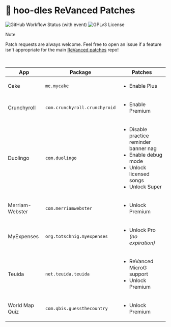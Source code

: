# :leaves: hoo-dles ReVanced Patches

![GitHub Workflow Status (with event)](https://img.shields.io/github/actions/workflow/status/hoo-dles/revanced-custom-patches/release.yml)
![GPLv3 License](https://img.shields.io/badge/License-GPL%20v3-yellow.svg)

> [!NOTE]
> Patch requests are always welcome. Feel free to open an issue if a feature isn't appropriate for the
> main [ReVanced patches](https://github.com/ReVanced/revanced-patches) repo!

<br/>

| App             | Package                       | Patches                                                                                                                             |
|-----------------|-------------------------------|-------------------------------------------------------------------------------------------------------------------------------------|
| Cake            | `me.mycake`                   | <ul><li>Enable Plus</li></ul>                                                                                                       |
| Crunchyroll     | `com.crunchyroll.crunchyroid` | <ul><li>Enable Premium</li></ul>                                                                                                    |
| Duolingo        | `com.duolingo`                | <ul><li>Disable practice reminder banner nag</li><li>Enable debug mode</li><li>Unlock licensed songs</li><li>Unlock Super</li></ul> |
| Merriam-Webster | `com.merriamwebster`          | <ul><li>Unlock Premium</li></ul>                                                                                                    |
| MyExpenses      | `org.totschnig.myexpenses`    | <ul><li>Unlock Pro _(no expiration)_</li></ul>                                                                                      |
| Teuida          | `net.teuida.teuida`           | <ul><li>ReVanced MicroG support</li><li>Unlock Premium</li></ul>                                                                    |
| World Map Quiz  | `com.qbis.guessthecountry`    | <ul><li>Unlock Premium</li></ul>                                                                                                    |
